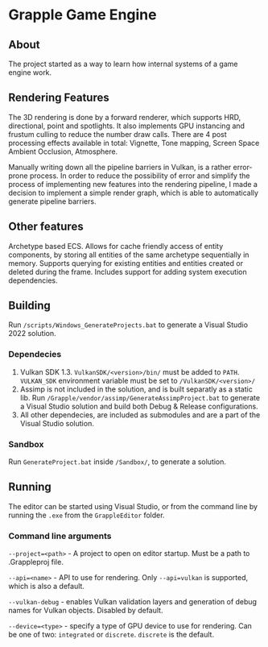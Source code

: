 # Grapple Game Engine

## About
The project started as a way to learn how internal systems of a game engine work.

## Rendering Features
 The 3D rendering is done by a forward renderer, which supports HRD, directional, point and spotlights. It also implements GPU instancing and frustum culling to reduce the number draw calls. There are 4 post processing effects available in total: Vignette, Tone mapping, Screen Space Ambient Occlusion, Atmosphere. 

Manually writing down all the pipeline barriers in Vulkan, is a rather error-prone process. In order to reduce the possibility of error and simplify the process of implementing new features into the rendering pipeline, I made a decision to implement a simple render graph, which is able to automatically generate pipeline barriers.

## Other features
Archetype based ECS. Allows for cache friendly access of entity components, by storing all entities of the same archetype sequentially in memory. Supports querying for existing entities and entities created or deleted during the frame. Includes support for adding system execution dependencies.

## Building

Run `/scripts/Windows_GenerateProjects.bat` to generate a Visual Studio 2022 solution.

### Dependecies

1. Vulkan SDK 1.3. `VulkanSDK/<version>/bin/` must be added to `PATH`. `VULKAN_SDK` environment variable must be set to `/VulkanSDK/<version>/`
2. Assimp is not included in the solution, and is built separatly as a static lib.
    Run `/Grapple/vendor/assimp/GenerateAssimpProject.bat` to generate a Visual Studio solution and build both Debug & Release configurations.
3. All other dependecies, are included as submodules and are a part of the Visual Studio solution.

### Sandbox

Run `GenerateProject.bat` inside `/Sandbox/`, to generate a solution.

## Running

The editor can be started using Visual Studio, or from the command line by running the `.exe` from the `GrappleEditor` folder.

### Command line arguments

`--project=<path>` - A project to open on editor startup. Must be a path to .Grappleproj file.

`--api=<name>` - API to use for rendering. Only `--api=vulkan` is supported, which is also a default.

`--vulkan-debug` - enables Vulkan validation layers and generation of debug names for Vulkan objects. Disabled by default.

`--device=<type>` - specify a type of GPU device to use for rendering. Can be one of two: `integrated` or `discrete`. `discrete` is the default.